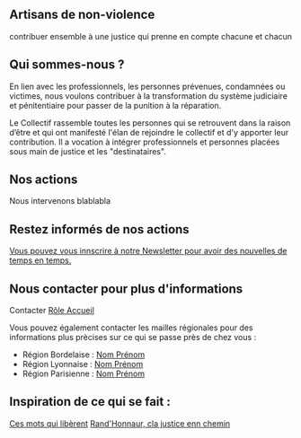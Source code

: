 ## Artisans de non-violence 

contribuer ensemble à une justice qui prenne en compte chacune et chacun

## Qui sommes-nous ?

En lien avec les professionnels, les personnes prévenues, condamnées ou victimes, nous voulons contribuer à la transformation du système judiciaire et pénitentiaire pour passer de la punition à la réparation.

Le Collectif rassemble toutes les  personnes qui se retrouvent dans la raison d’être et qui ont manifesté l'élan de rejoindre le collectif et d'y apporter leur contribution. Il a vocation à intégrer professionnels et personnes placées sous main de justice et les "destinataires".

## Nos actions

Nous intervenons blablabla

## Restez informés de nos actions

[Vous pouvez vous innscrire à notre Newsletter pour avoir des nouvelles de temps en temps.](https://5c5fda8f.sibforms.com/serve/MUIEAF6QtB9EYlf3imKO2HwfzoykD7AESewB5Zns2930ElRYIQ0F_iPw-dPhRDqcq4J1VLpkxT_I1Ska0paRp-P0dw6Ax2MC_ngWl6EPDooAmkXF3fgO-h9se-voRg9AbHAA0fcJmPnuE80yLgf9OwLiH8Fg_SG-qMzFkbqFn8sjXC1F-HwHWCvCZ3Kiz-aWJbvBTUu6Fa9qV35S)

## Nous contacter pour plus d'informations

Contacter [Rôle Accueil](quillejulie@gmail.com)

Vous pouvez également contacter les mailles régionales pour des informations plus prècises sur ce qui se passe près de chez vous :

- Région Bordelaise : [Nom Prénom](quillejulie@gmail.com)
- Région Lyonnaise : [Nom Prénom](quillejulie@gmail.com)
- Région Parisienne : [Nom Prénom](quillejulie@gmail.com)

## Inspiration de ce qui se fait :

[Ces mots qui libèrent](https://youtu.be/nmPYRgi8VFg)
[Rand'Honnaur, cla justice enn chemin](https://youtu.be/u2wTsOaU5Og)
